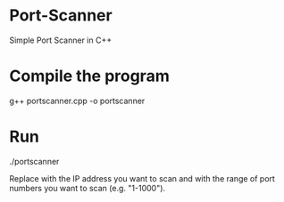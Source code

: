 # Port-Scanner
Simple Port  Scanner in C++

# Compile the program

g++ portscanner.cpp -o portscanner

# Run 

./portscanner <ip address> <port range>

Replace <ip address> with the IP address you want to scan and <port range> with the range of port numbers you want to scan (e.g. "1-1000").










